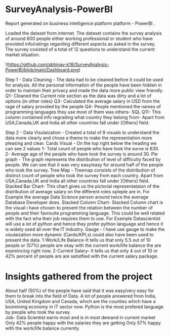 # SurveyAnalysis-PowerBI
Report generated on business intelligence platform platform - PowerBI .

Loaded the dataset from internet. The dataset contains the survey analysis of around 600 people either working professional or student who have provided info/ratings regarding different aspects as asked in the survey. The survey cosisted of a total of 12 questions to understand the current market situation.


 !(https://github.com/abhinav-k18/SurveyAnalysis-PowerBI/blob/main/Dashboard.png)

 
Step 1 - Data Cleaning - 
  The data had to be cleaned before it could be used for analysis. All the personal information of the people have been hidden in order to maintain their privacy and made the data more public view friendly.  
  Q1- Cleaned the Current role section as the data was dirty and a lot of options (in other roles)
  Q3- Calculated the average salary in USD from the rage of salary provided by the people 
  Q4- People mentioned the names of programming languages they use most of them was others- SQL 
  Q11- This column contained info regrading what country they belong from- Apart from USA,Canada,UK and India all other countries fall under [Others] field.  

Step 2 - Data Visulaization - 
  Created a total of 8 visuals to understand the data more clearly and chose a theme to make the representation more pleasing and clear.
  Cards Visual - On the top right below the heading we can see 2 values 
    1- Total count of people who have took the surve is 630.
    2- Average age of the people who have took the survey is around 30.
  Pie graph - The graph represents the distribution of level of difficulty faced by people. We can see that it was very easy/easy for around half of the people who took the survey.
  Tree Map - Treemap consists of the distribution of distinct count of people who took the survey from each country. Apart from USA,Canada,UK and India all other countries fall under [Others] field.  
  Stacked Bar Chart- This chart gives us the pictorial representataion of the distribution of average salary on the different roles opleple are in. For Example the average Data Science person around twice the average Database Developer does.
  Stacked Column Chart- Stacked Column chart is the visual i have chosen to present the relation between the number of people and their favrouite programming language. This could be well related with the fact wha their job requires them to use. For Example Datascientist will use a lot of python and hence they prefer python language and hence it is widely used all over the IT industry.
  Gauge - I have use gauge to make the visulaization more dynamic (Cards/KPI,s) could also have been used to present the data. 
   1-Work/Life Balance-It tells us that only 5.5 out of 10 people or (57%) people are okay with the current work/life balance the are expreincing right now.
   2-Current Salary- It tells us that only 4 out of 10 or 42% percent of people are are satistfied with the current salary package. 

# Insights gathered from the project
About half (50%) of the people have said that it was easy/very easy for them to break into the field of Data.
A lot of people answered from India, USA, United Kingdom and Canada, which are the counties which have a boominmg economy in IT sector now.
Python is the most prefered language by people who took the survey.  
Job- Data Scientist earns most and is in most demand in current market 
Only 42% people happy with the salaries they are getting 
Only 57% happy with the work/life balance currently 
